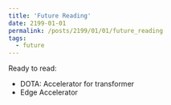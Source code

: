 ```yaml
---
title: 'Future Reading'
date: 2199-01-01
permalink: /posts/2199/01/01/future_reading
tags:
  - future
---
```


Ready to read:
* DOTA: Accelerator for transformer
* Edge Accelerator
